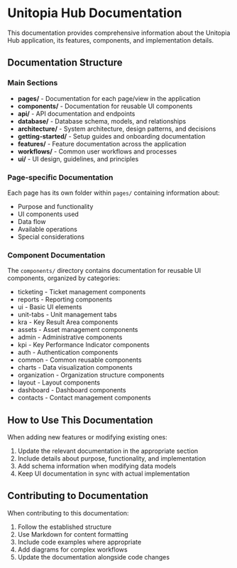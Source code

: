 # Unitopia Hub Documentation

This documentation provides comprehensive information about the Unitopia Hub application, its features, components, and implementation details.

## Documentation Structure

### Main Sections

- **pages/** - Documentation for each page/view in the application
- **components/** - Documentation for reusable UI components
- **api/** - API documentation and endpoints
- **database/** - Database schema, models, and relationships
- **architecture/** - System architecture, design patterns, and decisions
- **getting-started/** - Setup guides and onboarding documentation
- **features/** - Feature documentation across the application
- **workflows/** - Common user workflows and processes
- **ui/** - UI design, guidelines, and principles

### Page-specific Documentation

Each page has its own folder within `pages/` containing information about:
- Purpose and functionality
- UI components used
- Data flow
- Available operations
- Special considerations

### Component Documentation

The `components/` directory contains documentation for reusable UI components, organized by categories:
- ticketing - Ticket management components
- reports - Reporting components
- ui - Basic UI elements
- unit-tabs - Unit management tabs
- kra - Key Result Area components
- assets - Asset management components
- admin - Administrative components
- kpi - Key Performance Indicator components
- auth - Authentication components
- common - Common reusable components
- charts - Data visualization components
- organization - Organization structure components
- layout - Layout components
- dashboard - Dashboard components
- contacts - Contact management components

## How to Use This Documentation

When adding new features or modifying existing ones:
1. Update the relevant documentation in the appropriate section
2. Include details about purpose, functionality, and implementation
3. Add schema information when modifying data models
4. Keep UI documentation in sync with actual implementation

## Contributing to Documentation

When contributing to this documentation:
1. Follow the established structure
2. Use Markdown for content formatting
3. Include code examples where appropriate
4. Add diagrams for complex workflows
5. Update the documentation alongside code changes 